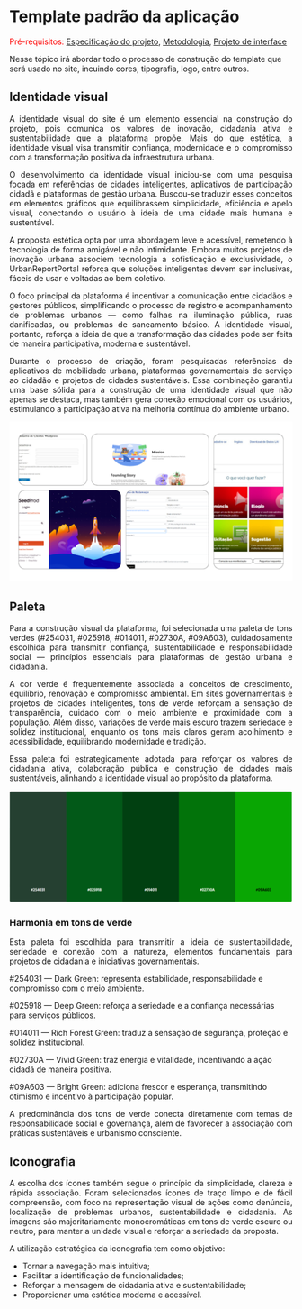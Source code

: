 # Template padrão da aplicação

<span style="color:red">Pré-requisitos: <a href="02-Especificacao.md"> Especificação do projeto</a></span>, <a href="03-Metodologia.md"> Metodologia</a>, <a href="04-Projeto-interface.md"> Projeto de interface</a>

Nesse tópico irá abordar todo o processo de construção do template que será usado no site, incuindo cores, tipografia, logo, entre outros.

## Identidade visual
<p align="justify">A identidade visual do site é um elemento essencial na construção do projeto, pois comunica os valores de inovação, cidadania ativa e sustentabilidade que a plataforma propõe. Mais do que estética, a identidade visual visa transmitir confiança, modernidade e o compromisso com a transformação positiva da infraestrutura urbana.</p>

<p align="justify">O desenvolvimento da identidade visual iniciou-se com uma pesquisa focada em referências de cidades inteligentes, aplicativos de participação cidadã e plataformas de gestão urbana. Buscou-se traduzir esses conceitos em elementos gráficos que equilibrassem simplicidade, eficiência e apelo visual, conectando o usuário à ideia de uma cidade mais humana e sustentável.</p>

<p align="justify">A proposta estética opta por uma abordagem leve e acessível, remetendo à tecnologia de forma amigável e não intimidante. Embora muitos projetos de inovação urbana associem tecnologia a sofisticação e exclusividade, o UrbanReportPortal reforça que soluções inteligentes devem ser inclusivas, fáceis de usar e voltadas ao bem coletivo.</p>

<p align="justify">O foco principal da plataforma é incentivar a comunicação entre cidadãos e gestores públicos, simplificando o processo de registro e acompanhamento de problemas urbanos — como falhas na iluminação pública, ruas danificadas, ou problemas de saneamento básico. A identidade visual, portanto, reforça a ideia de que a transformação das cidades pode ser feita de maneira participativa, moderna e sustentável.</p>

<p align="justify">Durante o processo de criação, foram pesquisadas referências de aplicativos de mobilidade urbana, plataformas governamentais de serviço ao cidadão e projetos de cidades sustentáveis. Essa combinação garantiu uma base sólida para a construção de uma identidade visual que não apenas se destaca, mas também gera conexão emocional com os usuários, estimulando a participação ativa na melhoria contínua do ambiente urbano.</p>

![image](images/Identidade_Visual.png)

## Paleta
<p align="justify">Para a construção visual da plataforma, foi selecionada uma paleta de tons verdes (#254031, #025918, #014011, #02730A, #09A603), cuidadosamente escolhida para transmitir confiança, sustentabilidade e responsabilidade social — princípios essenciais para plataformas de gestão urbana e cidadania.</p>

<p align="justify">A cor verde é frequentemente associada a conceitos de crescimento, equilíbrio, renovação e compromisso ambiental. Em sites governamentais e projetos de cidades inteligentes, tons de verde reforçam a sensação de transparência, cuidado com o meio ambiente e proximidade com a população. Além disso, variações de verde mais escuro trazem seriedade e solidez institucional, enquanto os tons mais claros geram acolhimento e acessibilidade, equilibrando modernidade e tradição.</p>

<p align="justify">Essa paleta foi estrategicamente adotada para reforçar os valores de cidadania ativa, colaboração pública e construção de cidades mais sustentáveis, alinhando a identidade visual ao propósito da plataforma.</p>

![image](images/Paleta.png)


### Harmonia em tons de verde

<p align="justify">Esta paleta foi escolhida para transmitir a ideia de sustentabilidade, seriedade e conexão com a natureza, elementos fundamentais para projetos de cidadania e iniciativas governamentais.</p>

#254031 — Dark Green: representa estabilidade, responsabilidade e compromisso com o meio ambiente.

#025918 — Deep Green: reforça a seriedade e a confiança necessárias para serviços públicos.

#014011 — Rich Forest Green: traduz a sensação de segurança, proteção e solidez institucional.

#02730A — Vivid Green: traz energia e vitalidade, incentivando a ação cidadã de maneira positiva.

#09A603 — Bright Green: adiciona frescor e esperança, transmitindo otimismo e incentivo à participação popular.

<p align="justify">A predominância dos tons de verde conecta diretamente com temas de responsabilidade social e governança, além de favorecer a associação com práticas sustentáveis e urbanismo consciente.</p>

## Iconografia

<p align="justify">A escolha dos ícones também segue o princípio da simplicidade, clareza e rápida associação. Foram selecionados ícones de traço limpo e de fácil compreensão, com foco na representação visual de ações como denúncia, localização de problemas urbanos, sustentabilidade e cidadania. As imagens são majoritariamente monocromáticas em tons de verde escuro ou neutro, para manter a unidade visual e reforçar a seriedade da proposta.</p>

A utilização estratégica da iconografia tem como objetivo:
- Tornar a navegação mais intuitiva;
- Facilitar a identificação de funcionalidades;
- Reforçar a mensagem de cidadania ativa e sustentabilidade;
- Proporcionar uma estética moderna e acessível.
